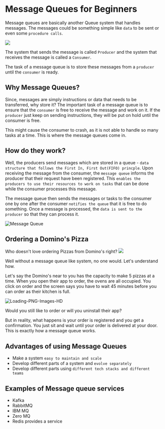# Message Queues for Beginners
Message queues are basically another Queue system that handles messages. 
The messages could be something simple like `data` to be sent or even some `procedure calls`.

<img src="https://www.cloudamqp.com/img/blog/thumb-mq.jpg"/>

The system that sends the message is called `Producer` and the system that receives the message is called a `Consumer`.

The task of a message queue is to store these messages from a `producer` until the `consumer` is ready.

## Why Message Queues?
Since, messages are simply instructions or data that needs to be transferred, why store it?
The important task of a message queue is to ensure that the `consumer` is free to receive the message and work on it. 
If the `producer` just keep on sending instructions, they will be put on hold until the consumer is free. 

This might cause the consumer to crash, as it is not able to handle so many tasks at a time. 
This is where the message queues come in. 

## How do they work?
Well, the producers send messages which are stored in a queue - `data structure that follows the First In, First Out(FIFO) princple`.
Upon receiving the message from the consumer, the `message queue` informs the producer that their request have been registered. 
This `enables the producers to use their resources to work on tasks` that can be done while the consumer processes this message.

The message queue then sends the messages or tasks to the consumer one by one after the consumer `notifies the queue` that it is free to do something.
Once a message is processed, the `data is sent to the producer` so that they can process it.

![Message Queue](https://github.com/thevinitgupta/100-Days-of-Learning/assets/65801700/ed9cb845-1cde-459e-9516-a2e4ab2b9f20)


## Ordering a Domino's Pizza
Who doesn't love ordering Pizzas from Domino's right?
<img src="https://media.giphy.com/media/jn2iXu2HRpMuovBrrV/giphy.gif"/>

Well without a message queue like system, no one would. Let's understand how.

Let's say the Domino's near to you has the capacity to make 5 pizzas at a time. 
When you open their app to order, the ovens are all occupied. 
You click on order and the screen says you have to wait 45 minutes before you can order as their kitchen is full.

![Loading-PNG-Images-HD](https://us.123rf.com/450wm/lishchyshyn/lishchyshyn1904/lishchyshyn190403199/132862735-vector-loading-icon-futuristic-progress-design.jpg?ver=6)

Would you still like to order or will you uninstall their app?

But in reality, what happens is your order is registered and you get a confirmation. 
You just sit and wait until your order is delivered at your door. 
This is exactly how a message queue works.

## Advantages of using Message Queues
 - Make a system `easy to maintain and scale`
 - Develop different parts of a system and `evolve separately`
 - Develop different parts using `different tech stacks and different teams`

## Examples of Message queue services
 - Kafka
 - RabbitMQ
 - IBM MQ
 - Zero MQ
 - Redis provides a service
   
